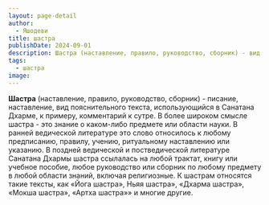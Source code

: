 ```yaml
---
layout: page-detail
author:
  - Яшодеви
title: шастра
publishDate: 2024-09-01
description: Шастра (наставление, правило, руководство, сборник) - вид пояснительного текста, использующийся в Санатана Дхарме, к примеру, комментарий к сутре. В более широком смысле шастра - это знание о каком-либо предмете или области науки.
tags:
  - шастра
image:
---
```

**Шастра** (наставление, правило, руководство, сборник) - писание, наставление, вид пояснительного текста, использующийся в Санатана Дхарме, к примеру, комментарий к сутре. 
В более широком смысле шастра - это знание о каком-либо предмете или области науки. В ранней ведической литературе это слово относилось к любому предписанию, правилу, учению, ритуальному наставлению или указанию. В поздней ведической и постведической литературе Санатана Дхармы шастра ссылалась на любой трактат, книгу или учебное пособие, любое руководство или сборник по любому предмету в любой области знаний, включая религиозные. К шастрам относятся такие тексты, как «Йога шастра», Ньяя шастра», «Дхарма шастра», «Мокша шастра», «Артха шастра»» и многие другие.

